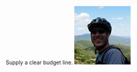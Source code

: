 Supply a clear budget line.
![](https://github.com/Pythagoras51213/tronsr-template/blob/master/5128_1174414684829_648680_n.jpg)
